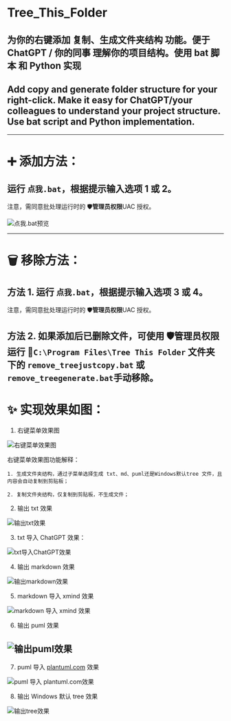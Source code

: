 # Tree_This_Folder

## 为你的右键添加 复制、生成文件夹结构 功能。便于 ChatGPT / 你的同事 理解你的项目结构。使用 bat 脚本 和 Python 实现

## Add copy and generate folder structure for your right-click. Make it easy for ChatGPT/your colleagues to understand your project structure. Use bat script and Python implementation.

---

# ➕ 添加方法：

## 运行 `点我.bat`，根据提示输入选项 1 或 2。

注意，需同意批处理运行时的 🛡️**管理员权限**UAC 授权。

![点我.bat预览](assets/点我.bat预览.png)

---

# 🗑️ 移除方法：

## 方法 1. 运行 `点我.bat`，根据提示输入选项 3 或 4。

注意，需同意批处理运行时的 🛡️**管理员权限**UAC 授权。

## 方法 2. 如果添加后已删除文件，可使用 🛡️**管理员权限** 运行 📁`C:\Program Files\Tree This Folder` 文件夹 下的 `remove_treejustcopy.bat` 或 `remove_treegenerate.bat`手动移除。

# ✨ 实现效果如图：

1. 右键菜单效果图

![右键菜单效果图](assets/复制且输出多选.png)

右键菜单效果图功能解释：

    1. 生成文件夹结构，通过子菜单选择生成 txt、md、puml还是Windows默认tree 文件，且内容会自动复制到剪贴板；

    2. 复制文件夹结构，仅复制到剪贴板，不生成文件；

2. 输出 txt 效果

![输出txt效果](assets/%E8%BE%93%E5%87%BAtxt%E6%95%88%E6%9E%9C.png)

3. txt 导入 ChatGPT 效果：

![txt导入ChatGPT效果](assets/txt%E5%AF%BC%E5%85%A5ChatGPT%E6%95%88%E6%9E%9C.png)

4. 输出 markdown 效果

![输出markdown效果](assets/%E8%BE%93%E5%87%BAmarkdown%E6%95%88%E6%9E%9C.png)

5. markdown 导入 xmind 效果

![markdown 导入 xmind 效果](assets/md%E5%AF%BC%E5%85%A5xmind%E6%95%88%E6%9E%9C.png)

6. 输出 puml 效果

## ![输出puml效果](assets/输出puml效果.png)

7. puml 导入 [plantuml.com](https://www.plantuml.com) 效果

![puml 导入 plantuml.com效果](assets/puml导入plantuml.com.png)

8. 输出 Windows 默认 tree 效果

![输出tree效果](assets/输出tree效果.png)

